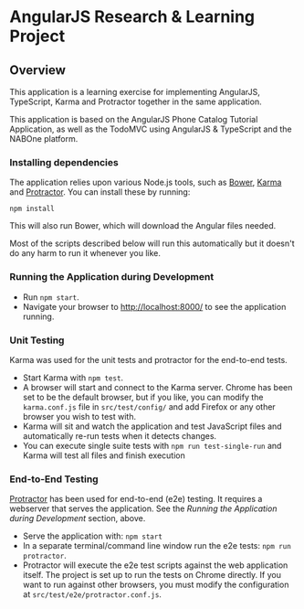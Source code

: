 # AngularJS Research & Learning Project

## Overview

This application is a learning exercise for implementing AngularJS, TypeScript, Karma and Protractor
together in the same application. 

This application is based on the AngularJS Phone Catalog Tutorial 
Application, as well as the TodoMVC using AngularJS & TypeScript and the NABOne platform.

### Installing dependencies

The application relies upon various Node.js tools, such as [Bower][bower], [Karma][karma] and
[Protractor][protractor]. You can install these by running:

```
npm install
```

This will also run Bower, which will download the Angular files needed.

Most of the scripts described below will run this automatically but it doesn't do any harm to run
it whenever you like.

### Running the Application during Development

- Run `npm start`.
- Navigate your browser to [http://localhost:8000/](http://localhost:8000/) to see the application 
  running.

### Unit Testing

Karma was used for the unit tests and protractor for the end-to-end tests.

- Start Karma with `npm test`.
- A browser will start and connect to the Karma server. Chrome has been set to be the default 
browser, but if you like, you can modify the `karma.conf.js` file in `src/test/config/` and add 
Firefox or any other browser you wish to test with. 
- Karma will sit and watch the application and test JavaScript files and automatically re-run
tests when it detects changes.
- You can execute single suite tests with `npm run test-single-run` and Karma will test all files
and finish execution

### End-to-End Testing

[Protractor][protractor] has been used for end-to-end (e2e) testing. It requires a webserver that
serves the application. See the _Running the Application during Development_ section, above.

- Serve the application with: `npm start`
- In a separate terminal/command line window run the e2e tests: `npm run protractor`.
- Protractor will execute the e2e test scripts against the web application itself. The project is
  set up to run the tests on Chrome directly. If you want to run against other browsers, you must 
  modify the configuration at `src/test/e2e/protractor.conf.js`.

[angular-seed]: https://github.com/angular/angular-seed
[bower]: http://bower.io/
[git-home]: https://git-scm.com/
[git-setup]: https://help.github.com/articles/set-up-git
[google-phone-gallery]: http://web.archive.org/web/20131215082038/http://www.android.com/devices
[jasmine]: https://jasmine.github.io/
[jdk]: https://wikipedia.org/wiki/Java_Development_Kit
[jdk-download]: http://www.oracle.com/technetwork/java/javase/downloads
[karma]: https://karma-runner.github.io/
[node]: https://nodejs.org/
[protractor]: http://www.protractortest.org/
[selenium]: http://docs.seleniumhq.org/